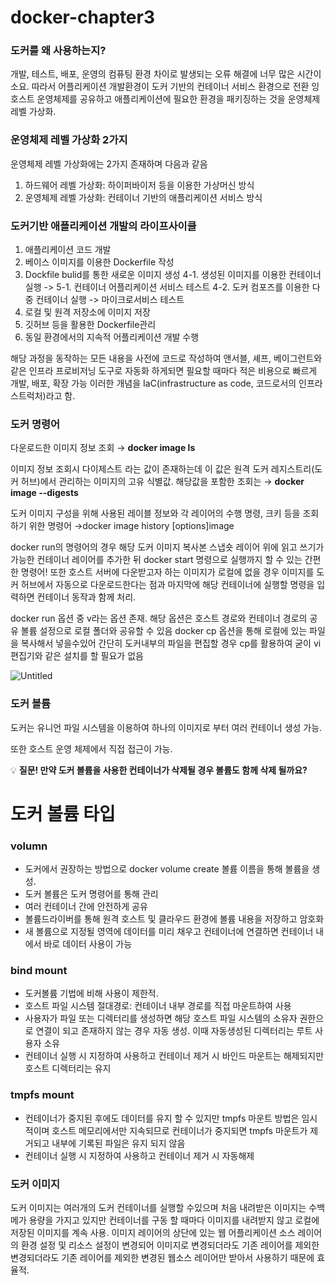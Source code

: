 # docker-chapter3

### 도커를 왜 사용하는지?

개발, 테스트, 배포, 운영의 컴퓨팅 환경 차이로 발생되는 오류 해결에 너무 많은 시간이 소요.
따라서 어플리케이션 개발환경이 도커 기반의 컨테이너 서비스 환경으로 전환
잉 호스트 운영체제를 공유하고 애플리케이션에 필요한 환경을 패키징하는 것을 운영체제 레벨 가상화.

### 운영체제 레벨 가상화 2가지

운영체제 레벨 가상화에는 2가지 존재하며 다음과 같음

1. 하드웨어 레벨 가상화: 하이퍼바이저 등을 이용한 가상머신 방식
2. 운영체제 레벨 가상화: 컨테이너 기반의 애플리케이션 서비스 방식

### 도커기반 애플리케이션 개발의 라이프사이클

1. 애플리케이션 코드 개발
2. 베이스 이미지를 이용한 Dockerfile 작성
3. Dockfile bulid를 통한 새로운 이미지 생성
   4-1. 생성된 이미지를 이용한 컨테이너 실행 -> 5-1. 컨테이너 어플리케이션 서비스 테스트
   4-2. 도커 컴포즈를 이용한 다중 컨테이너 실행 -> 마이크로서비스 테스트
4. 로컬 및 원격 저장소에 이미지 저장
5. 깃허브 등을 활용한 Dockerfile관리
6. 동일 환경에서의 지속적 어플리케이션 개발 수행

해당 과정을 동작하는 모든 내용을 사전에 코드로 작성하여 앤서블, 셰프, 베이그런트와 같은 인프라 프로비저닝 도구로 자동화 하게되면 필요할 때마다 적은 비용으로 빠르게 개발, 배포, 확장 가능
이러한 개념을 IaC(infrastructure as code, 코드로서의 인프라스트럭처)라고 함.

### 도커 명령어

다운로드한 이미지 정보 조회 → **docker image ls**

이미지 정보 조회시 다이제스트 라는 값이 존재하는데 이 값은 원격 도커 레지스트리(도커 허브)에서 관리하는 이미지의 고유 식별값. 해당값을 포함한 조회는 → **docker image --digests**

도커 이미지 구성을 위해 사용된 레이블 정보와 각 레이어의 수행 명령, 크키 등을 조회하기 위한 명령어 →docker image history [options]image

docker run의 명령어의 경우 해당 도커 이미지 복사본 스냅숏 레이어 위에 읽고 쓰기가 가능한 컨테이너 레이어를 추가한 뒤 docker start 명령으로 실행까지 할 수 있는 간편한 명령어!
또한 호스트 서버에 다운받고자 하는 이미지가 로컬에 없을 경우 이미지를 도커 허브에서 자동으로 다운로드한다는 점과 마지막에 해당 컨테이너에 실행할 명령을 입력하면 컨테이너 동작과 함께 처리.

docker run 옵션 중 v라는 옵션 존재. 해당 옵션은 호스트 경로와 컨테이너 경로의 공유 볼륨 설정으로 로컬 폴더와 공유할 수 있음
docker cp 옵션을 통해 로컬에 있는 파일을 복사해서 넣을수있어 간단히 도커내부의 파일을 편집할 경우 cp를 활용하여 굳이 vi 편집기와 같은 설치를 할 필요가 없음

![Untitled](docker-chapter3%20534ea024d6594b2b80e99689c566b9c4/Untitled.png)

### 도커 볼륨

도커는 유니언 파일 시스템을 이용하여 하나의 이미지로 부터 여러 컨테이너 생성 가능. 

또한 호스트 운영 체제에서 직접 접근이 가능.

💡 **질문! 만약 도커 볼륨을 사용한 컨테이너가 삭제될 경우 볼륨도 함께 삭제 될까요?**

# 도커 볼륨 타입

### **volumn**

- 도커에서 권장하는 방법으로 docker volume create 볼륨 이름을 통해 볼륨을 생성.
- 도커 볼륨은 도커 명령어를 통해 관리
- 여러 컨테이너 간에 안전하게 공유
- 볼륨드라이버를 통해 원격 호스트 및 클라우드 환경에 볼륨 내용을 저장하고 암호화
- 새 볼륨으로 지정될 영역에 데이터를 미리 채우고 컨테이너에 연결하면 컨테이너 내에서 바로 데이터 사용이 가능

### bind mount

- 도커볼륨 기법에 비해 사용이 제한적.
- 호스트 파일 시스템 절대경로: 컨테이너 내부 경로를 직접 마운트하여 사용
- 사용자가 파일 또는 디렉터리를 생성하면 해당 호스트 파일 시스템의 소유자 권한으로 연결이 되고 존재하지 않는 경우 자동 생성. 이때 자동생성된 디렉터리는 루트 사용자 소유
- 컨테이너 실행 시 지정하여 사용하고 컨테이너 제거 시 바인드 마운트는 해제되지만 호스트 디렉터리는 유지

### tmpfs mount

- 컨테이너가 중지된 후에도 데이터를 유지 할 수 있지만 tmpfs 마운트 방법은 임시적이며 호스트 메모리에서만 지속되므로 컨테이너가 중지되면 tmpfs 마운트가 제거되고 내부에 기록된 파일은 유지 되지 않음
- 컨테이너 실행 시 지정하여 사용하고 컨테이너 제거 시 자동해제

### 도커 이미지

도커 이미지는 여러개의 도커 컨테이너를 실행할 수있으며 처음 내려받은 이미지는 수백 메가 용량을 가지고 있지만 컨테이너를 구동 할 때마다 이미지를 내려받지 않고 로컬에 저장된 이미지를 계속 사용.
이미지 레이어의 상단에 있는 웹 어플리케이션 소스 레이어의 환경 설정 및 리소스 설정이 변경되어 이미지로 변경되더라도 기존 레이어를 제외한 변경되더라도 기존 레이어를 제외한 변경된 웹소스 레이어만 받아서 사용하기 때문에 효율적.
